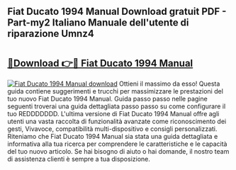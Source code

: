 ## Fiat Ducato 1994 Manual Download gratuit PDF - Part-my2 Italiano Manuale dell'utente di riparazione Umnz4

# <h2><a href="http://df93r6p.blite.top/?on=Fiat+Ducato+1994+Manual">🔗Download 👉🔴 Fiat Ducato 1994 Manual</a></h2>

[![Fiat Ducato 1994 Manual download](https://i.imgur.com/lujVjoI.png)](http://df93r6p.blite.top/?on=Fiat+Ducato+1994+Manual)
Ottieni il massimo da esso! Questa guida contiene suggerimenti e trucchi per massimizzare le prestazioni del tuo nuovo Fiat Ducato 1994 Manual. Guida passo passo nelle pagine seguenti troverai una guida dettagliata passo passo su come configurare il tuo REDDDDDDD. L'ultima versione di Fiat Ducato 1994 Manual offre agli utenti una vasta raccolta di funzionalità avanzate come riconoscimento dei gesti, Vivavoce, compatibilità multi-dispositivo e consigli personalizzati. Riteniamo che Fiat Ducato 1994 Manual sia stata una guida dettagliata e informativa alla tua ricerca per comprendere le caratteristiche e le capacità del tuo nuovo articolo. Se hai bisogno di aiuto o hai domande, il nostro team di assistenza clienti è sempre a tua disposizione.
